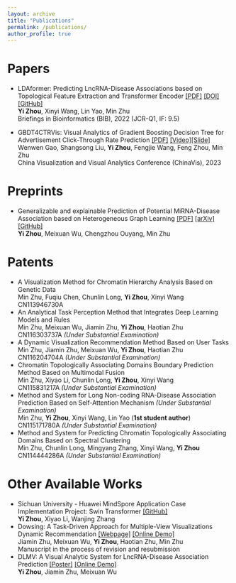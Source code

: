 ```yaml
---
layout: archive
title: "Publications"
permalink: /publications/
author_profile: true
---
```


<!-- Here is a [blog]() introducing my improvements in research.   -->

<!-- Here is a [blog](https://echochou990919.github.io/posts/blog-post-2/) introducing the progress of my works, how the recent work (the preprint) is an improvement over the one published last year.   -->

# Papers

- LDAformer: Predicting LncRNA-Disease Associations based on Topological Feature Extraction and Transformer Encoder [[PDF]](https://echochou990919.github.io/files/LDAformer.pdf) [[DOI]](https://doi.org/10.1093/bib/bbac370) [[GitHub]](https://github.com/EchoChou990919/LDAformer)  
**Yi Zhou**, Xinyi Wang, Lin Yao, Min Zhu  
Briefings in Bioinformatics (BIB), 2022 (JCR-Q1, IF: 9.5)  

- GBDT4CTRVis: Visual Analytics of Gradient Boosting Decision Tree for Advertisement Click-Through Rate Prediction [[PDF]](https://echochou990919.github.io/files/GBDT4CTRVis.pdf) [[Video]](https://www.bilibili.com/video/BV1Wm4y1E7Q1)[[Slide]](https://echochou990919.github.io/files/GBDT4CTRVis_Slides.pdf)  
Wenwen Gao, Shangsong Liu, **Yi Zhou**, Fengjie Wang, Feng Zhou, Min Zhu  
China Visualization and Visual Analytics Conference (ChinaVis), 2023  

# Preprints

- Generalizable and explainable Prediction of Potential MiRNA-Disease Association based on Heterogeneous Graph Learning [[PDF]](https://echochou990919.github.io/files/EGPMDA.pdf) [[arXiv]](http://arxiv.org/abs/2307.07957) [[GitHub]](https://github.com/EchoChou990919/EGPMDA)  
**Yi Zhou**, Meixuan Wu, Chengzhou Ouyang, Min Zhu  
<!-- Briefings in Bioinformatics (BIB) *(Under Review)* -->

# Patents

- A Visualization Method for Chromatin Hierarchy Analysis Based on Genetic Data  
Min Zhu, Fuqiu Chen, Chunlin Long, **Yi Zhou**, Xinyi Wang  
CN113946730A  
- An Analytical Task Perception Method that Integrates Deep Learning Models and Rules  
Min Zhu, Meixuan Wu, Jiamin Zhu, **Yi Zhou**, Haotian Zhu  
CN116303737A *(Under Substantial Examination)*  
- A Dynamic Visualization Recommendation Method Based on User Tasks  
Min Zhu, Jiamin Zhu, Meixuan Wu, **Yi Zhou**, Haotian Zhu  
CN116204704A *(Under Substantial Examination)*  
- Chromatin Topologically Associating Domains Boundary Prediction Method Based on Multimodal Fusion  
Min Zhu, Xiyao Li, Chunlin Long, **Yi Zhou**, Xinyi Wang  
CN115831217A *(Under Substantial Examination)*  
- Method and System for Long Non-coding RNA-Disease Association Prediction Based on Self-Attention Mechanism *(Under Substantial Examination)*  
Min Zhu, **Yi Zhou**, Xinyi Wang, Lin Yao (**1st student author**)  
CN115171780A *(Under Substantial Examination)*  
- Method and System for Predicting Chromatin Topologically Associating Domains Based on Spectral Clustering  
Min Zhu, Chunlin Long, Mingyang Zhang, Xinyi Wang, **Yi Zhou**  
CN114444286A *(Under Substantial Examination)*  

<!-- [PDF](https://echochou990919.github.io/files/CN115171780A.pdf) -->
<!-- [PDF](https://echochou990919.github.io/files/CN116303737A.pdf) -->
<!-- [PDF](https://echochou990919.github.io/files/CN116204704A.pdf) -->
<!-- [PDF](https://echochou990919.github.io/files/CN115831217A.pdf) -->
<!-- [PDF](https://echochou990919.github.io/files/CN113946730A.pdf) -->
<!-- [PDF](https://echochou990919.github.io/files/CN114444286A.pdf) -->

# Other Available Works

- Sichuan University - Huawei MindSpore Application Case Implementation Project: Swin Transformer [[GitHub]](https://github.com/EchoChou990919/mindspore_swin_transformer)  
**Yi Zhou**, Xiyao Li, Wanjing Zhang  
- Dowsing: A Task-Driven Approach for Multiple-View Visualizations Dynamic Recommendation [[Webpage]](https://dowsing-machine.github.io/) [[Online Demo]](http://dowsing-machine.com/)  
Jiamin Zhu, Meixuan Wu, **Yi Zhou**, Haotian Zhu, Min Zhu  
Manuscript in the process of revision and resubmission  
- DLMV: A Visual Analytic System for LncRNA-Disease Association Prediction [[Poster]](https://echochou990919.github.io/files/DLMV_Poster.pdf) [[Online Demo]](https://rna-disease.pages.dev/)  
**Yi Zhou**, Jiamin Zhu, Meixuan Wu  


<!-- {% if author.googlescholar %}
  You can also find my articles on <u><a href="{{author.googlescholar}}">my Google Scholar profile</a>.</u>
{% endif %}

{% include base_path %}

{% for post in site.publications reversed %}
  {% include archive-single.html %}
{% endfor %} -->
